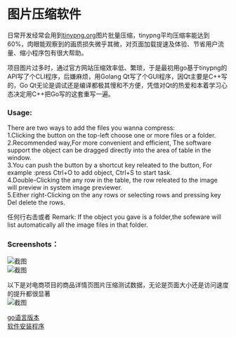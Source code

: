 # 图片压缩软件

日常开发经常会用到[tinypng.org](https://tinypng.org/)图片批量压缩，tinypng平均压缩率能达到60%，肉眼能观察到的画质损失微乎其微，对页面加载提速及体验、节省用户流量、缩小程序包有很大帮助。

项目图片过多时，通过官方网站压缩效率低、繁琐，于是最初用go基于tinypng的API写了个CLI程序，后嫌麻烦，用Golang Qt写了个GUI程序，因Qt主要是C++写的，Go Qt无论是调试还是编译都极其慢和不方便，凭借对Qt的热爱和本着学习心态决定用C++把Go写的这套重写一遍。

### Usage:
 There are two ways to add the files you wanna compress:  
 1.Clicking the button on the top-left choose one or more files or a folder.   
 2.Recommended way,For more convenient and efficient, The software support the object can be dragged directly into the area of table in the window.   
 3.You can push the button by a shortcut key releated to the button, For example :press Ctrl+O to add object, Ctrl+S to start task.   
 4.Double-Clicking the any row in the table, the row releated to the image will preview in system image previewer.  
 5.Either right-Clicking on the any rows or selecting rows and pressing key Del delete the rows.  
 
 
 任何行右击或者
 Remark: If the object you gave is a folder,the sofeware will list automatically all the image files in that folder.


### Screenshots： 
![截图](https://github.com/yongplus/tinypng/blob/master/doc/Screenshot1.png?raw=true)  
![截图](https://github.com/yongplus/tinypng/blob/master/doc/Screenshot2.png?raw=true)  

以下是对电商项目的商品详情页图片压缩测试数据，无论是页面大小还是访问速度的提升都很显著  
![截图](http://0f3.com/tinypng/compared.png?v2)  



[go语言版本](https://github.com/yongplus/tinypng/blob/master/doc/Golang)  
[软件安装程序](http://0f3.com/tinypng/installer.exe)

